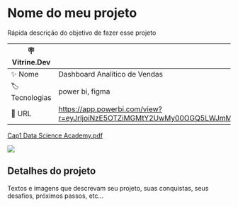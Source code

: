 # Nome do meu projeto

Rápida descrição do objetivo de fazer esse projeto

| :placard: Vitrine.Dev |     |
| -------------  | --- |
| :sparkles: Nome        | Dashboard Analítico de Vendas
| :label: Tecnologias | power bi, figma
| :rocket: URL         | https://app.powerbi.com/view?r=eyJrIjoiNzE5OTZiMGMtY2UwMy00OGQ5LWJmMmYtMGU5MTk2ZWEyYTJhIiwidCI6ImZkODgyOTBjLTRkODMtNDIwNy04NjUyLWFhZGQyNmVhYjJjYiJ9


<!-- Inserir imagem com a #vitrinedev ao final do link -->
[Cap1 Data Science Academy.pdf](https://github.com/PedroMoeziaJr/Dashboard_PowerBI_DataScienceAcademy/files/12918145/Cap1.Data.Science.Academy.pdf)

![](https://via.placeholder.com/1200x500.png?text=imagem+lindona+do+meu+projeto#vitrinedev)

## Detalhes do projeto

Textos e imagens que descrevam seu projeto, suas conquistas, seus desafios, próximos passos, etc...
